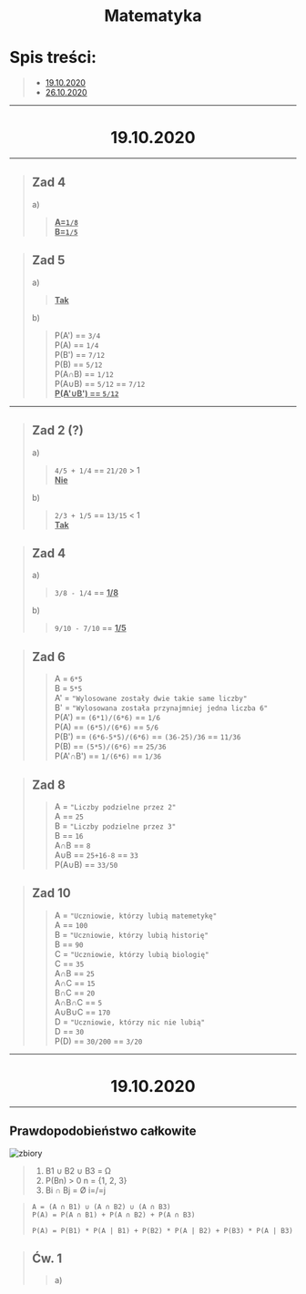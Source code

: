 # <center>Matematyka</center>
<!---
![equation](url)   <--- do wstawiania równań*
Link do równań > http://www.sciweavers.org/free-online-latex-equation-editor
-->

# Spis treści:
> * [19.10.2020](#<center>19.10.2020)
> * [26.10.2020](#<center>26.10.2020)

---

# <center>19.10.2020

---

> ## Zad 4  
>a)  
>><u>**A=`1/8`**</u>  
>><u>**B=`1/5`**</u>

> ## Zad 5  
>a)  
>> <u>**Tak**</u>  
>
>b)  
>> P(A') == `3/4`  
>> P(A) == `1/4`  
>> P(B') == `7/12`  
>> P(B) == `5/12`  
>> P(A∩B) == `1/12`  
>> P(A∪B) == `5/12` == `7/12`  
>> <u>**P(A'∪B') == `5/12`**</u>

---

> ## Zad 2 (?)
> a)
>> `4/5 + 1/4` == `21/20` > 1  
>> <u>**Nie**</u>
>
> b)
>> `2/3 + 1/5` == `13/15` < 1  
>> <u>**Tak**</u>

> ## Zad 4
> a)
>> `3/8 - 1/4` == <u>**1/8**</u>
>
> b)
>> `9/10 - 7/10` == <u>**1/5**</u>

> ## Zad 6
>> A = `6*5`  
>> B = `5*5`  
>> A' = `"Wylosowane zostały dwie takie same liczby"`  
>> B' = `"Wylosowana została przynajmniej jedna liczba 6"`  
>> P(A') == `(6*1)/(6*6)` == `1/6`  
>> P(A) == `(6*5)/(6*6)` == `5/6`  
>> P(B') == `(6*6-5*5)/(6*6)` == `(36-25)/36` == `11/36`  
>> P(B) == `(5*5)/(6*6)` == `25/36`  
>> P(A'∩B') == `1/(6*6)` == `1/36`

> ## Zad 8
>> A = `"Liczby podzielne przez 2"`  
>> A == `25`  
>> B = `"Liczby podzielne przez 3"`  
>> B == `16`  
>> A∩B == `8`  
>> A∪B == `25+16-8` == `33`  
>> P(A∪B) == `33/50`

> ## Zad 10
>> A = `"Uczniowie, którzy lubią matemetykę"`  
>> A == `100`  
>> B = `"Uczniowie, którzy lubią historię"`  
>> B == `90`  
>> C = `"Uczniowie, którzy lubią biologię"`  
>> C == `35`  
>> A∩B == `25`  
>> A∩C == `15`  
>> B∩C == `20`  
>> A∩B∩C == `5`  
>> A∪B∪C == `170`  
>> D = `"Uczniowie, którzy nic nie lubią"`  
>> D == `30`  
>> P(D) == `30/200` == `3/20`

---

# <center>19.10.2020

---

## Prawdopodobieństwo całkowite

![zbiory](https://cdn.discordapp.com/attachments/770214629208621067/770214647390273546/unknown.png)

> 1) B1 ∪ B2 ∪ B3 = Ω
> 2) P(Bn) > 0   n = {1, 2, 3}
> 3) Bi ∩ Bj = Ø   i=/=j

> `A = (A ∩ B1) ∪ (A ∩ B2) ∪ (A ∩ B3)`  
> `P(A) = P(A ∩ B1) + P(A ∩ B2) + P(A ∩ B3)`  
> 
> `P(A) = P(B1) * P(A | B1) + P(B2) * P(A | B2) + P(B3) * P(A | B3)`  

> ## Ćw. 1
>> a)  
>> 